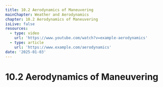 ```yaml
---
title: 10.2 Aerodynamics of Maneuvering
mainChapter: Weather and Aerodynamics
chapter: 10.2 Aerodynamics of Maneuvering
isLive: false
resources:
  - type: video
    url: 'https://www.youtube.com/watch?v=example-aerodynamics'
  - type: article
    url: 'https://www.example.com/aerodynamics'
date: '2025-01-03'
---
```


# 10.2 Aerodynamics of Maneuvering
